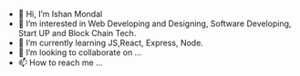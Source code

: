 - 👋 Hi, I’m Ishan Mondal
- 👀 I’m interested in Web Developing and Designing, Software Developing, Start UP and Block Chain Tech.
- 🌱 I’m currently learning JS,React, Express, Node. 
- 💞️ I’m looking to collaborate on ...
- 📫 How to reach me ...

<!---
ishan-im/ishan-im is a ✨ special ✨ repository because its `README.md` (this file) appears on your GitHub profile.
You can click the Preview link to take a look at your changes.
--->
